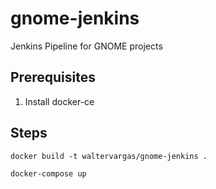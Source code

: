 # gnome-jenkins
Jenkins Pipeline for GNOME projects

## Prerequisites

1. Install docker-ce

## Steps

```
docker build -t waltervargas/gnome-jenkins . 
```   

```
docker-compose up
```
